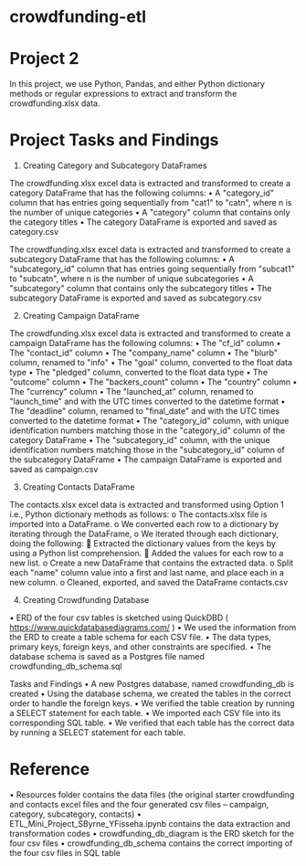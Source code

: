 # crowdfunding-etl
# Project 2

In this project, we use Python, Pandas, and either Python dictionary methods or regular expressions to extract and transform the crowdfunding.xlsx data.

# Project Tasks and Findings

1.	Creating Category and Subcategory DataFrames

The crowdfunding.xlsx excel data is extracted and transformed to create a category DataFrame that has the following columns:
•	A "category_id" column that has entries going sequentially from "cat1" to "catn", where n is the number of unique categories
•	A "category" column that contains only the category titles
•	The category DataFrame is exported and saved as category.csv

The crowdfunding.xlsx excel data is extracted and transformed to create a subcategory DataFrame that has the following columns:
•	A "subcategory_id" column that has entries going sequentially from "subcat1" to "subcatn", where n is the number of unique subcategories
•	A "subcategory" column that contains only the subcategory titles
•	The subcategory DataFrame is exported and saved as subcategory.csv

2.	Creating Campaign DataFrame

The crowdfunding.xlsx excel data is extracted and transformed to create a campaign DataFrame has the following columns:
•	The "cf_id" column
•	The "contact_id" column
•	The "company_name" column
•	The "blurb" column, renamed to "info"
•	The "goal" column, converted to the float data type
•	The "pledged" column, converted to the float data type
•	The "outcome" column
•	The "backers_count" column
•	The "country" column
•	The "currency" column
•	The "launched_at" column, renamed to "launch_time" and with the UTC times converted to the datetime format
•	The "deadline" column, renamed to "final_date" and with the UTC times converted to the datetime format
•	The "category_id" column, with unique identification numbers matching those in the "category_id" column of the category DataFrame
•	The "subcategory_id" column, with the unique identification numbers matching those in the "subcategory_id" column of the subcategory DataFrame
•	The campaign DataFrame is exported and saved as campaign.csv 

3.	Creating Contacts DataFrame

The contacts.xlsx excel data is extracted and transformed using Option 1 i.e., Python dictionary methods as follows:
o	The contacts.xlsx file is imported into a DataFrame.
o	We converted each row to a dictionary by iterating through the DataFrame, 
o	We iterated through each dictionary, doing the following:
	Extracted the dictionary values from the keys by using a Python list comprehension.
	Added the values for each row to a new list.
o	Create a new DataFrame that contains the extracted data.
o	Split each "name" column value into a first and last name, and place each in a new column.
o	Cleaned, exported, and saved the DataFrame contacts.csv


4.	Creating Crowdfunding Database

•	ERD of the four csv tables is sketched using QuickDBD ( https://www.quickdatabasediagrams.com/ )
•	We used the information from the ERD to create a table schema for each CSV file.
•	The data types, primary keys, foreign keys, and other constraints are specified.
•	The database schema is saved as a Postgres file named crowdfunding_db_schema.sql

Tasks and Findings
•	A new Postgres database, named crowdfunding_db is created
•	Using the database schema, we created the tables in the correct order to handle the foreign keys.
•	We verified the table creation by running a SELECT statement for each table.
•	We imported each CSV file into its corresponding SQL table.
•	We verified that each table has the correct data by running a SELECT statement for each table.

# Reference
•	Resources folder contains the data files (the original starter crowdfunding and contacts excel files and the four generated csv files – campaign, category, subcategory, contacts)
•	ETL_Mini_Project_SByrne_YFisseha.ipynb contains the data extraction and transformation codes
•	crowdfunding_db_diagram is the ERD sketch for the four csv files
•	crowdfunding_db_schema contains the correct importing of the four csv files in SQL table